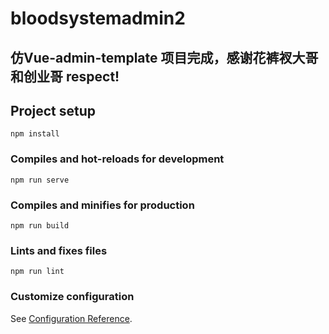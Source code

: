 # bloodsystemadmin2


## 仿Vue-admin-template 项目完成，感谢花裤衩大哥和创业哥 respect!

## Project setup
```
npm install
```

### Compiles and hot-reloads for development
```
npm run serve
```

### Compiles and minifies for production
```
npm run build
```

### Lints and fixes files
```
npm run lint
```

### Customize configuration
See [Configuration Reference](https://cli.vuejs.org/config/).
